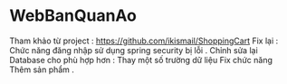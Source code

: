 # WebBanQuanAo
 Tham khảo từ project :  https://github.com/ikismail/ShoppingCart 
 Fix lại : Chức năng đăng nhập sử dụng spring security bị lỗi . 
 Chỉnh sửa lại Database cho phù hợp hơn : Thay một số trường dữ liệu 
 Fix chức năng Thêm sản phẩm . 
